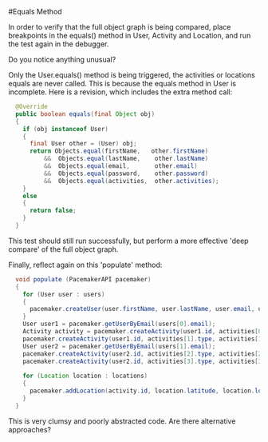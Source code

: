 #Equals Method

In order to verify that the full object graph is being compared, place breakpoints in the equals() method in User, Activity and Location, and run the test again in the debugger.

Do you notice anything unusual?

Only the User.equals() method is being triggered, the activities or locations equals are never called. This is because the equals method in User is incomplete. Here is a revision, which includes the extra method call:

~~~java
  @Override
  public boolean equals(final Object obj)
  {
    if (obj instanceof User)
    {
      final User other = (User) obj;
      return Objects.equal(firstName,   other.firstName) 
          &&  Objects.equal(lastName,    other.lastName)
          &&  Objects.equal(email,       other.email)
          &&  Objects.equal(password,    other.password)
          &&  Objects.equal(activities,  other.activities);      
    }
    else
    {
      return false;
    }
  }
~~~

This test should still run successfully, but perform a more effective 'deep compare' of the full object graph.

Finally, reflect again on this 'populate' method:

~~~java
  void populate (PacemakerAPI pacemaker)
  {
    for (User user : users)
    {
      pacemaker.createUser(user.firstName, user.lastName, user.email, user.password);
    }
    User user1 = pacemaker.getUserByEmail(users[0].email);
    Activity activity = pacemaker.createActivity(user1.id, activities[0].type, activities[0].location, activities[0].distance);
    pacemaker.createActivity(user1.id, activities[1].type, activities[1].location, activities[1].distance);
    User user2 = pacemaker.getUserByEmail(users[1].email);
    pacemaker.createActivity(user2.id, activities[2].type, activities[2].location, activities[2].distance);
    pacemaker.createActivity(user2.id, activities[3].type, activities[3].location, activities[3].distance);
    
    for (Location location : locations)
    {
      pacemaker.addLocation(activity.id, location.latitude, location.longitude);
    }
  }
~~~

This is very clumsy and poorly abstracted code. Are there alternative approaches?
